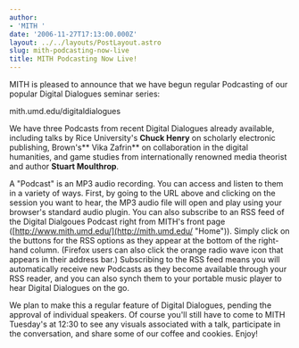 ```yaml
---
author:
- 'MITH '
date: '2006-11-27T17:13:00.000Z'
layout: ../../layouts/PostLayout.astro
slug: mith-podcasting-now-live
title: MITH Podcasting Now Live!
---
```


MITH is pleased to announce that we have begun regular Podcasting of our popular Digital Dialogues seminar series:

mith.umd.edu/digitaldialogues

We have three Podcasts from recent Digital Dialogues already available, including talks by Rice University's **Chuck Henry** on scholarly electronic publishing, Brown's** Vika Zafrin** on collaboration in the digital humanities, and game studies from internationally renowned media theorist and author **Stuart Moulthrop**.

A "Podcast" is an MP3 audio recording. You can access and listen to them in a variety of ways. First, by going to the URL above and clicking on the session you want to hear, the MP3 audio file will open and play using your browser's standard audio plugin. You can also subscribe to an RSS feed of the Digital Dialgoues Podcast right from MITH's front page ([http://www.mith.umd.edu/](http://mith.umd.edu/ "Home")). Simply click on the buttons for the RSS options as they appear at the bottom of the right-hand column. (Firefox users can also click the orange radio wave icon that appears in their address bar.) Subscribing to the RSS feed means you will automatically receive new Podcasts as they become available through your RSS reader, and you can also synch them to your portable music player to hear Digital Dialogues on the go.

We plan to make this a regular feature of Digital Dialogues, pending the approval of individual speakers. Of course you'll still have to come to MITH Tuesday's at 12:30 to see any visuals associated with a talk, participate in the conversation, and share some of our coffee and cookies. Enjoy!